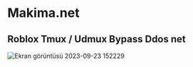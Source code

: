 # Makima.net
Roblox Tmux / Udmux Bypass Ddos net
----------------------
![Ekran görüntüsü 2023-09-23 152229](https://github.com/M4ng423/Makima.net/assets/127241932/9b5bc4df-3505-4739-8901-79b49440467c)
